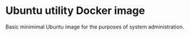 Ubuntu utility Docker image
===========================

Basic minimimal Ubuntu image for the purposes of system administration.
